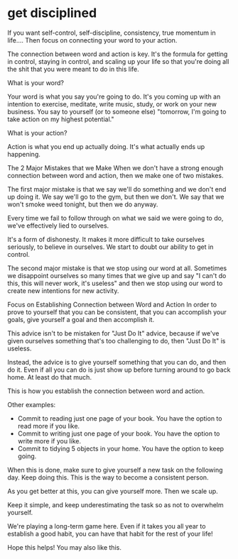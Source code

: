 # get disciplined

If you want self-control, self-discipline, consistency, true momentum in life....
Then focus on connecting your word to your action.

The connection between word and action is key. It's the formula for getting in control, staying in control, and scaling up your life so that you're doing all the shit that you were meant to do in this life.

What is your word?

Your word is what you say you're going to do. It's you coming up with an intention to exercise, meditate, write music, study, or work on your new business. You say to yourself (or to someone else) "tomorrow, I'm going to take action on my highest potential."

What is your action?

Action is what you end up actually doing. It's what actually ends up happening.

The 2 Major Mistakes that we Make
When we don't have a strong enough connection between word and action, then we make one of two mistakes.

The first major mistake is that we say we'll do something and we don't end up doing it. We say we'll go to the gym, but then we don't. We say that we won't smoke weed tonight, but then we do anyway.

Every time we fail to follow through on what we said we were going to do, we've effectively lied to ourselves.

It's a form of dishonesty. It makes it more difficult to take ourselves seriously, to believe in ourselves. We start to doubt our ability to get in control.

The second major mistake is that we stop using our word at all. Sometimes we disappoint ourselves so many times that we give up and say "I can't do this, this will never work, it's useless" and then we stop using our word to create new intentions for new activity.

Focus on Establishing Connection between Word and Action
In order to prove to yourself that you can be consistent, that you can accomplish your goals, give yourself a goal and then accomplish it.

This advice isn't to be mistaken for "Just Do It" advice, because if we've given ourselves something that's too challenging to do, then "Just Do It" is useless.

Instead, the advice is to give yourself something that you can do, and then do it. Even if all you can do is just show up before turning around to go back home. At least do that much.

This is how you establish the connection between word and action.

Other examples:

- Commit to reading just one page of your book. You have the option to read more if you like.
- Commit to writing just one page of your book. You have the option to write more if you like.
- Commit to tidying 5 objects in your home. You have the option to keep going.

When this is done, make sure to give yourself a new task on the following day. Keep doing this. This is the way to become a consistent person.

As you get better at this, you can give yourself more. Then we scale up.

Keep it simple, and keep underestimating the task so as not to overwhelm yourself.

We're playing a long-term game here. Even if it takes you all year to establish a good habit, you can have that habit for the rest of your life!

Hope this helps! You may also like this.

